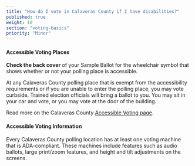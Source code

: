```yaml
---
title: "How do I vote in Calaveras County if I have disabilities?"
published: true
weight: 10
section: "voting-basics"
priority: "Minor"
---
```


#### Accessible Voting Places  

**Check the back cover** of your Sample Ballot for the wheelchair symbol that shows whether or not your polling place is accessible.  

At any Calaveras County polling place that is exempt from the accessibility requirements or if you are unable to enter the polling place, you may vote curbside. Trained election officials will bring a ballot to you. You may sit in your car and vote, or you may vote at the door of the building.

Read more on the Calaveras County [Accessible Voting page](https://elections.calaverasgov.us/Voter-Services/Accessible-Voting).

#### Accessible Voting Information   

Every Calaveras County polling location has at least one voting machine that is ADA-compliant. These machines include features such as audio ballots, large print/zoom features, and height and tilt adjustments on the screens.  